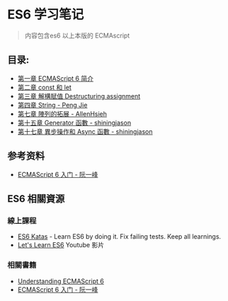 # ES6 学习笔记

> 内容包含es6 以上本版的 ECMAscript

## 目录:
* [第一章 ECMAScript 6 简介](ch-01)
* [第二章 const 和 let](chapter-02)
* [第三章 解構賦值 Destructuring assignment](chapter-03)
* [第四章 String - Peng Jie](chapter-04)
* [第七章 陣列的拓展 - AllenHsieh](chapter-07)
* [第十五章 Generator 函數 - shiningjason](chapter-15)
* [第十七章 異步操作和 Async 函數 - shiningjason](chapter-17)


## 参考资料
* [ECMAScript 6 入门 - 阮一峰](http://es6.ruanyifeng.com/)


## ES6 相關資源

### 線上課程

* [ES6 Katas](http://es6katas.org/) - Learn ES6 by doing it. Fix failing tests. Keep all learnings.
* [Let's Learn ES6](https://www.youtube.com/playlist?list=PL57atfCFqj2h5fpdZD-doGEIs0NZxeJTX) Youtube 影片

### 相關書籍

* [Understanding ECMAScript 6](https://leanpub.com/understandinges6/read)
* [ECMAScript 6 入门 - 阮一峰](http://es6.ruanyifeng.com/)
